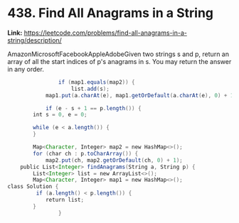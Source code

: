 # 438. Find All Anagrams in a String

**Link:** https://leetcode.com/problems/find-all-anagrams-in-a-string/description/

AmazonMicrosoftFacebookAppleAdobeGiven two strings s and p, return an array of all the start indices of p's anagrams in s. You may return the answer in any order.

```java
                if (map1.equals(map2)) {
                    list.add(s);
            map1.put(a.charAt(e), map1.getOrDefault(a.charAt(e), 0) + 1);

            if (e - s + 1 == p.length()) {
        int s = 0, e = 0;

        while (e < a.length()) {
        }

        Map<Character, Integer> map2 = new HashMap<>();
        for (char ch : p.toCharArray()) {
            map2.put(ch, map2.getOrDefault(ch, 0) + 1);
    public List<Integer> findAnagrams(String a, String p) {
        List<Integer> list = new ArrayList<>();
        Map<Character, Integer> map1 = new HashMap<>();
class Solution {
         if (a.length() < p.length()) {
            return list;
        }
                }
```
